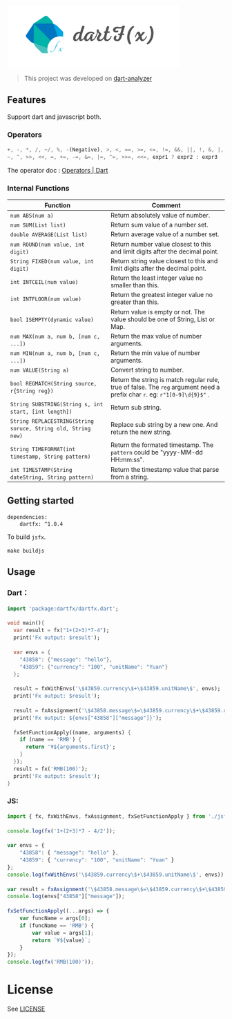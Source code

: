 ![1642346505729.png](image/README/1642346505729.png)

> This project was developed on [dart-analyzer](https://github.com/dart-lang/sdk/tree/main/pkg/analyzer)

## Features

Support dart and javascript both.

### Operators

```dart
+, -, *, /, ~/, %, -(Negative), >, <, ==, >=, <=, !=, &&, ||, !, &, |,
~, ^, >>, <<, =, +=, -=, &=, |=, ^=, >>=, <<=, expr1 ? expr2 : expr3
```

The operator doc : [Operators | Dart](https://dart.dev/guides/language/language-tour#operators)

### Internal Functions

| Function                                                      | Comment                                                                                                                    |
| ------------------------------------------------------------- | -------------------------------------------------------------------------------------------------------------------------- |
| `num ABS(num a)`                                              | Return absolutely value of number.                                                                                         |
| `num SUM(List list)`                                          | Return sum value of a number set.                                                                                          |
| `double AVERAGE(List list)`                                   | Return average value of a number set.                                                                                      |
| `num ROUND(num value, int digit)`                             | Return number value closest to this and limit digits after the decimal point.                                              |
| `String FIXED(num value, int digit)`                          | Return string value closest to this and limit digits after the decimal point.                                              |
| `int INTCEIL(num value)`                                      | Return the least integer value no smaller than this.                                                                       |
| `int INTFLOOR(num value)`                                     | Return the greatest integer value no greater than this.                                                                    |
| `bool ISEMPTY(dynamic value)`                                 | Return value is empty or not. The value should be one of String, List or Map.                                              |
| `num MAX(num a, num b, [num c, ...])`                         | Return the max value of number arguments.                                                                                  |
| `num MIN(num a, num b, [num c, ...])`                         | Return the min value of number arguments.                                                                                  |
| `num VALUE(String a)`                                         | Convert string to number.                                                                                                  |
| `bool REGMATCH(String source, r{String reg})`                 | Return the string is match regular rule, true of false. The `reg` argument need a prefix char `r`. eg: `r"1[0-9]\d{9}$"` . |
| `String SUBSTRING(String s, int start, [int length])`         | Return sub string.                                                                                                         |
| `String REPLACESTRING(String soruce, String old, String new)` | Replace sub string by a new one. And return the new string.                                                                |
| `String TIMEFORMAT(int timestamp, String pattern)`            | Return the formated timestamp. The `pattern` could be "yyyy-MM-dd HH:mm:ss".                                               |
| `int TIMESTAMP(String dateString, String pattern)`            | Return the timestamp value that parse from a string.                                                                       |

## Getting started

```
dependencies:
    dartfx: ^1.0.4
```

To build `jsfx`.

`make buildjs`

## Usage

### Dart：

```dart
import 'package:dartfx/dartfx.dart';

void main(){
  var result = fx("1+(2+3)*7-4");
  print('Fx output: $result');

  var envs = {
    "43858": {"message": "hello"},
    "43859": {"currency": "100", "unitName": "Yuan"}
  };

  result = fxWithEnvs('\$43859.currency\$+\$43859.unitName\$', envs);
  print('Fx output: $result');

  result = fxAssignment('\$43858.message\$=\$43859.currency\$+\$43859.unitName\$', envs);
  print('Fx output: ${envs["43858"]["message"]}');

  fxSetFunctionApply((name, arguments) {
    if (name == 'RMB') {
      return '¥${arguments.first}';
    }
  });
  result = fx('RMB(100)');
  print('Fx output: $result');
}
```

### JS:

```typescript
import { fx, fxWithEnvs, fxAssignment, fxSetFunctionApply } from './jsfx';

console.log(fx('1+(2+3)*7 - 4/2'));

var envs = {
    "43858": { "message": "hello" },
    "43859": { "currency": "100", "unitName": "Yuan" }
};
console.log(fxWithEnvs('\$43859.currency\$+\$43859.unitName\$', envs));

var result = fxAssignment('\$43858.message\$=\$43859.currency\$+\$43859.unitName\$', envs);
console.log(envs["43858"]["message"]);

fxSetFunctionApply((...args) => {
    var funcName = args[0];
    if (funcName == 'RMB') {
        var value = args[1];
        return `¥${value}`;
    }
});
console.log(fx('RMB(100)'));
```

# License

See [LICENSE](LICENSE)

